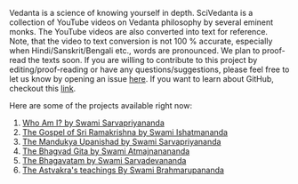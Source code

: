 Vedanta is a science of knowing yourself in depth.
SciVedanta is a collection of YouTube videos on Vedanta philosophy by several eminent monks.
The YouTube videos are also converted into text for reference. 
Note, that the video to text conversion is not 100 % accurate, especially when Hindi/Sanskrit/Bengali etc., words
are pronounced. We plan to proof-read the texts soon. If you are willing to contribute to this project by editing/proof-reading or have any questions/suggestions, 
please feel free to let us know by opening an issue [here](https://github.com/SciVedanta/SciVedanta.github.io/issues/new). If you want to learn about GitHub, checkout this [link](https://egghead.io/courses/how-to-contribute-to-an-open-source-project-on-github).

Here are some of the projects available right now:

1. [Who Am I? by Swami Sarvapriyananda](https://scivedanta.github.io/Who_Am_I_Sarvapriyananda/)
2. [The Gospel of Sri Ramakrishna by Swami Ishatmananda](https://scivedanta.github.io/panchamveda_ishatmananda/)
3. [The Mandukya Upanishad by Swami Sarvapriyananda](https://scivedanta.github.io/mandukya_sarvapriyananda/)
4. [The Bhagvad Gita by Swami Atmajnanananda](https://scivedanta.github.io/gita_atmapriyananda/)
5. [The Bhagavatam by Swami Sarvadevananda](https://scivedanta.github.io/bhagavatam_sarvadevananda/)
6. [The Astvakra's teachings By Swami Brahmarupananda](https://scivedanta.github.io/astvakra_teachings_brahmarupananda/)
